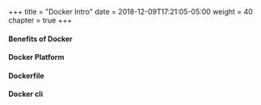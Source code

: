 +++
title = "Docker Intro"
date = 2018-12-09T17:21:05-05:00
weight = 40
chapter = true
+++


#### Benefits of Docker
#### Docker Platform
#### Dockerfile 
#### Docker cli